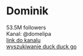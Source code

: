 
Dominik
=======
  
53.5M followers  
Kanal: @domelipa  
[link do kanalu](https://www.tiktok.com/@domelipa?is_from_webapp=1&sender_device=pc)  
[wyszukiwanie duck duck go](https://www.thebump.com/b/dominik-baby-name)